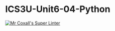 # ICS3U-Unit6-04-Python

[![Mr Coxall's Super Linter](https://github.com/maliksalem1/ICS3U-Unit6-04-Python/workflows/Mr%20Coxall's%20Super%20Linter/badge.svg)](https://github.com/maliksalem1/ICS3U-Unit6-04-Python/actions/)
